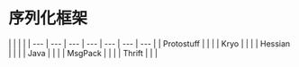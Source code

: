 # 序列化框架

|  |  |  |
| --- | --- | --- | --- | --- | --- | --- |
| Protostuff |  |  |
| Kryo |  |  |
| Hessian |  |  |
| Java |  |  |
| MsgPack |  |  |
| Thrift |  |  |

